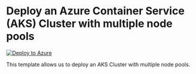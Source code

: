 # Deploy an Azure Container Service (AKS) Cluster with multiple node pools


[![Deploy to Azure](https://aka.ms/deploytoazurebutton)](https://portal.azure.com/#create/Microsoft.Template/uri/https%3A%2F%2Fraw.githubusercontent.com%2Fmehul-birari%2Fsample-arm-templates%2Fmaster%2Faks-cluster-multiple-node-pools%2Fazuredeploy.json)  

This template allows us to deploy an AKS Cluster with multiple node pools. 

